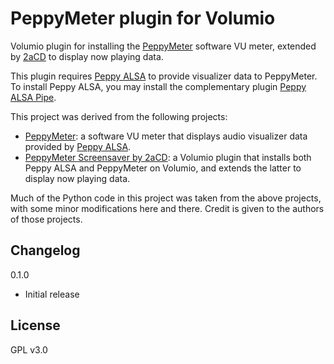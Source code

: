 # PeppyMeter plugin for Volumio

Volumio plugin for installing the [PeppyMeter](https://github.com/project-owner/PeppyMeter) software VU meter, extended by [2aCD](https://github.com/2aCD-creator) to display now playing data.

This plugin requires [Peppy ALSA](https://github.com/project-owner/peppyalsa) to provide visualizer data to PeppyMeter. To install Peppy ALSA, you may install the complementary plugin [Peppy ALSA Pipe](https://github.com/patrickkfkan/volumio-peppy-alsa-pipe).

This project was derived from the following projects:

- [PeppyMeter](https://github.com/project-owner/PeppyMeter): a software VU meter that displays audio visualizer data provided by [Peppy ALSA](https://github.com/project-owner/peppyalsa).
- [PeppyMeter Screensaver by 2aCD](https://github.com/2aCD-creator/volumio-plugins/tree/gh-pages/plugins/miscellanea/peppy_screensaver): a Volumio plugin that installs both Peppy ALSA and PeppyMeter on Volumio, and extends the latter to display now playing data.

Much of the Python code in this project was taken from the above projects, with some minor modifications here and there. Credit is given to the authors of those projects.

## Changelog

0.1.0
- Initial release

## License

GPL v3.0
